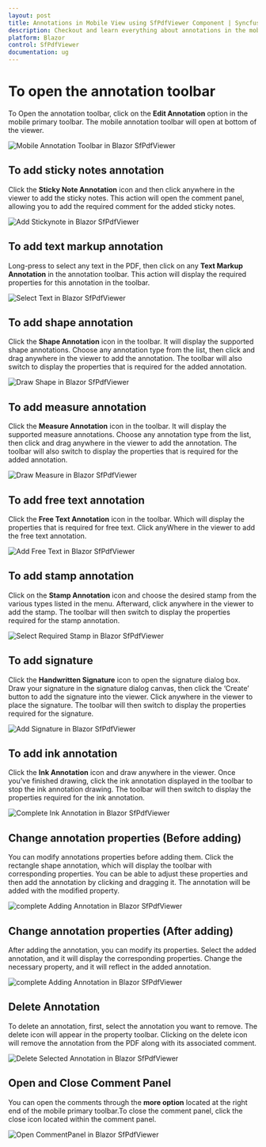 ```yaml
---
layout: post
title: Annotations in Mobile View using SfPdfViewer Component | Syncfusion
description: Checkout and learn everything about annotations in the mobile view using the Syncfusion Blazor SfPdfViewer component and more.
platform: Blazor
control: SfPdfViewer
documentation: ug
---
```


# To open the annotation toolbar

To Open the annotation toolbar, click on the **Edit Annotation** option in the mobile primary toolbar. The mobile annotation toolbar will open at bottom of the viewer.

![Mobile Annotation Toolbar in Blazor SfPdfViewer](../../pdfviewer-2/images/open-annotation-toolbar.gif)

## To add sticky notes annotation

Click the **Sticky Note Annotation** icon and then click anywhere in the viewer to add the sticky notes. This action will open the comment panel, allowing you to add the required comment for the added sticky notes.

![Add Stickynote in Blazor SfPdfViewer](../../pdfviewer-2/images/add-sticky-note-annotation.gif)

## To add text markup annotation

Long-press to select any text in the PDF, then click on any **Text Markup Annotation** in the annotation toolbar. This action will display the required properties for this annotation in the toolbar.

![Select Text in Blazor SfPdfViewer](../../pdfviewer-2/images/add-text-markup-annotation.gif)

## To add shape annotation

Click the **Shape Annotation** icon in the toolbar. It will display the supported shape annotations. Choose any annotation type from the list, then click and drag anywhere in the viewer to add the annotation. The toolbar will also switch to display the properties that is required for the added annotation.

![Draw Shape in Blazor SfPdfViewer](../../pdfviewer-2/images/add-shape-annotation.gif)

## To add measure annotation

Click the **Measure Annotation** icon in the toolbar. It will display the supported measure annotations. Choose any annotation type from the list, then click and drag anywhere in the viewer to add the annotation. The toolbar will also switch to display the properties that is required for the added annotation.

![Draw Measure in Blazor SfPdfViewer](../../pdfviewer-2/images/add-measure-annotation.gif)

## To add free text annotation

Click the **Free Text Annotation** icon in the toolbar. Which will display the properties that is required for free text. Click anyWhere in the viewer to add the free text annotation.

![Add Free Text in Blazor SfPdfViewer](../../pdfviewer-2/images/add-free-text-annotation.gif)

## To add stamp annotation

Click on the **Stamp Annotation** icon and choose the desired stamp from the various types listed in the menu. Afterward, click anywhere in the viewer to add the stamp. The toolbar will then switch to display the properties required for the stamp annotation.

![Select Required Stamp in Blazor SfPdfViewer](../../pdfviewer-2/images/add-stamp-annotation.gif)

## To add signature

Click the **Handwritten Signature** icon to open the signature dialog box. Draw your signature in the signature dialog canvas, then click the ‘Create’ button to add the signature into the viewer. Click anywhere in the viewer to place the signature. The toolbar will then switch to display the properties required for the signature.

![Add Signature in Blazor SfPdfViewer](../../pdfviewer-2/images/add-handwritten-signature.gif)

## To add ink annotation

Click the **Ink Annotation** icon and draw anywhere in the viewer. Once you’ve finished drawing, click the ink annotation displayed in the toolbar to stop the ink annotation drawing. The toolbar will then switch to display the properties required for the ink annotation.

![Complete Ink Annotation in Blazor SfPdfViewer](../../pdfviewer-2/images/add-ink-annotation.gif)

## Change annotation properties (Before adding)

You can modify annotations properties before adding them. Click the rectangle shape annotation, which will display the toolbar with corresponding properties. You can be able to adjust these properties and then add the annotation by clicking and dragging it. The annotation will be added with the modified property.

![complete Adding Annotation in Blazor SfPdfViewer](../../pdfviewer-2/images/property-change-before-adding.gif)

## Change annotation properties (After adding)

After adding the annotation, you can modify its properties. Select the added annotation, and it will display the corresponding properties. Change the necessary property, and it will reflect in the added annotation.

![complete Adding Annotation in Blazor SfPdfViewer](../../pdfviewer-2/images/property-change-after-adding.gif)

## Delete Annotation

To delete an annotation, first, select the annotation you want to remove. The delete icon will appear in the property toolbar. Clicking on the delete icon will remove the annotation from the PDF along with its associated comment.

![Delete Selected Annotation in Blazor SfPdfViewer](../../pdfviewer-2/images/delete-annotation.gif)

## Open and Close Comment Panel

You can open the comments through the **more option** located at the right end of the mobile primary toolbar.To close the comment panel, click the close icon located within the comment panel.

![Open CommentPanel in Blazor SfPdfViewer](../../pdfviewer-2/images/open-close-comment-panel.gif)
